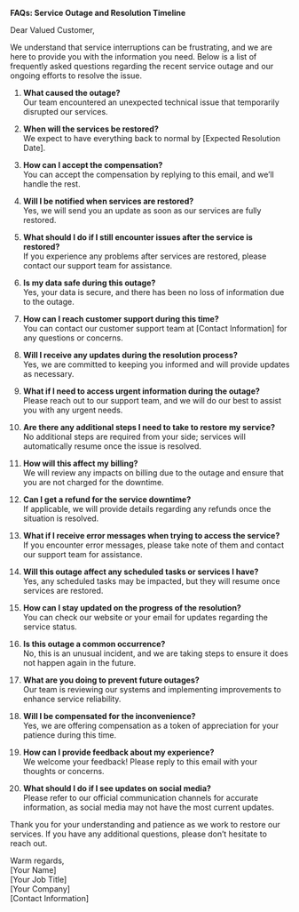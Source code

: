 **FAQs: Service Outage and Resolution Timeline**

Dear Valued Customer,  

We understand that service interruptions can be frustrating, and we are here to provide you with the information you need. Below is a list of frequently asked questions regarding the recent service outage and our ongoing efforts to resolve the issue.  

1. **What caused the outage?**  
   Our team encountered an unexpected technical issue that temporarily disrupted our services.

2. **When will the services be restored?**  
   We expect to have everything back to normal by [Expected Resolution Date]. 

3. **How can I accept the compensation?**  
   You can accept the compensation by replying to this email, and we’ll handle the rest.

4. **Will I be notified when services are restored?**  
   Yes, we will send you an update as soon as our services are fully restored.

5. **What should I do if I still encounter issues after the service is restored?**  
   If you experience any problems after services are restored, please contact our support team for assistance.

6. **Is my data safe during this outage?**  
   Yes, your data is secure, and there has been no loss of information due to the outage.

7. **How can I reach customer support during this time?**  
   You can contact our customer support team at [Contact Information] for any questions or concerns.

8. **Will I receive any updates during the resolution process?**  
   Yes, we are committed to keeping you informed and will provide updates as necessary.

9. **What if I need to access urgent information during the outage?**  
   Please reach out to our support team, and we will do our best to assist you with any urgent needs.

10. **Are there any additional steps I need to take to restore my service?**  
    No additional steps are required from your side; services will automatically resume once the issue is resolved.

11. **How will this affect my billing?**  
    We will review any impacts on billing due to the outage and ensure that you are not charged for the downtime.

12. **Can I get a refund for the service downtime?**  
    If applicable, we will provide details regarding any refunds once the situation is resolved.

13. **What if I receive error messages when trying to access the service?**  
    If you encounter error messages, please take note of them and contact our support team for assistance.

14. **Will this outage affect any scheduled tasks or services I have?**  
    Yes, any scheduled tasks may be impacted, but they will resume once services are restored.

15. **How can I stay updated on the progress of the resolution?**  
    You can check our website or your email for updates regarding the service status.

16. **Is this outage a common occurrence?**  
    No, this is an unusual incident, and we are taking steps to ensure it does not happen again in the future.

17. **What are you doing to prevent future outages?**  
    Our team is reviewing our systems and implementing improvements to enhance service reliability.

18. **Will I be compensated for the inconvenience?**  
    Yes, we are offering compensation as a token of appreciation for your patience during this time.

19. **How can I provide feedback about my experience?**  
    We welcome your feedback! Please reply to this email with your thoughts or concerns.

20. **What should I do if I see updates on social media?**  
    Please refer to our official communication channels for accurate information, as social media may not have the most current updates.

Thank you for your understanding and patience as we work to restore our services. If you have any additional questions, please don’t hesitate to reach out.  

Warm regards,  
[Your Name]  
[Your Job Title]  
[Your Company]  
[Contact Information]